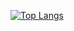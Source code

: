 [![Top Langs](https://github-readme-stats.vercel.app/api/top-langs/?username=SoheilTjk&layout=compact)](https://github.com/anuraghazra/github-readme-stats)

